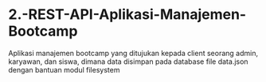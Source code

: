 # 2.-REST-API-Aplikasi-Manajemen-Bootcamp
Aplikasi manajemen bootcamp yang ditujukan kepada client seorang admin, karyawan, dan siswa, dimana data disimpan pada database file data.json dengan bantuan modul filesystem 
